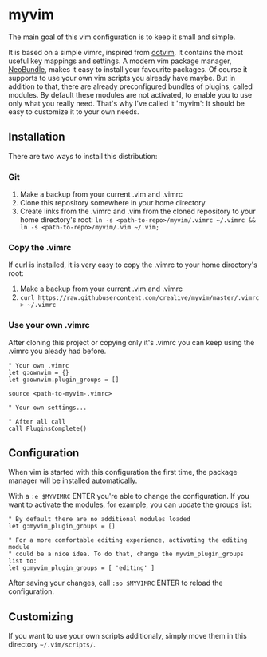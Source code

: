# myvim

The main goal of this vim configuration is to keep it small and simple.

It is based on a simple vimrc, inspired from [dotvim](https://github.com/bling/dotvim). It contains the most useful key mappings and settings. A modern vim package manager, [NeoBundle](https://github.com/Shougo/neobundle.vim), makes it easy to install your favourite packages. Of course it supports to use your own vim scripts you already have maybe. But in addition to that, there are already preconfigured bundles of plugins, called modules. By default these modules are not activated, to enable you to use only what you really need. That's why I've called it 'myvim': It should be easy to customize it to your own needs.


## Installation

There are two ways to install this distribution:

### Git

1. Make a backup from your current .vim and .vimrc
2. Clone this repository somewhere in your home directory
3. Create links from the .vimrc and .vim from the cloned repository to your home directory's root: 
`ln -s <path-to-repo>/myvim/.vimrc ~/.vimrc && ln -s <path-to-repo>/myvim/.vim ~/.vim;`

### Copy the .vimrc

If curl is installed, it is very easy to copy the .vimrc to your home directory's root:

1. Make a backup from your current .vim and .vimrc
2. `curl https://raw.githubusercontent.com/crealive/myvim/master/.vimrc > ~/.vimrc`

### Use your own .vimrc

After cloning this project or copying only it's .vimrc you can keep using the .vimrc you aleady had before.

```
" Your own .vimrc
let g:ownvim = {}
let g:ownvim.plugin_groups = []

source <path-to-myvim-.vimrc>

" Your own settings...

" After all call
call PluginsComplete()
```

## Configuration

When vim is started with this configuration the first time, the package manager will be installed automatically.

With a `:e $MYVIMRC` ENTER you're able to change the configuration. If you want to activate the modules, for example, you can update the groups list:

```
" By default there are no additional modules loaded
let g:myvim_plugin_groups = []

" For a more comfortable editing experience, activating the editing module 
" could be a nice idea. To do that, change the myvim_plugin_groups list to:
let g:myvim_plugin_groups = [ 'editing' ]
```

After saving your changes, call `:so $MYVIMRC` ENTER to reload the configuration.

## Customizing

If you want to use your own scripts additionaly, simply move them in this directory `~/.vim/scripts/`.


